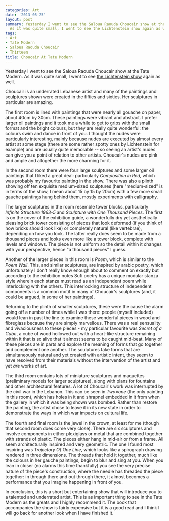 ```yaml
---
categories: Art
date: '2013-05-25'
layout: post
summary: Yesterday I went to see the Saloua Raouda Choucair show at the Tate Modern.
  As it was quite small, I went to see the Lichtenstein show again as well.
tags:
- Art
- Tate Modern
- Saloua Raouda Choucair
- Thirteen
title: Choucair At Tate Modern
---
```


Yesterday I went to see the Saloua Raouda Choucair show at the Tate Modern. As it was quite small, I went to see [the Lichtenstein show](/lichtenstein-at-tate-modern/) again as well.

Choucair is an underrated Lebanese artist and many of the paintings and sculptures shown were created in the fifties and sixties. Her sculptures in particular are amazing.

The first room is lined with paintings that were nearly all gouache on paper, about 40cm by 30cm. These paintings were vibrant and abstract. I prefer larger oil paintings and it took me a while to get to grips with the small format and the bright colours, but they are really quite wonderful: the colours swim and dance in front of you. I thought the nudes were particularly interesting, mainly because nudes are executed by almost every artist at some stage (there are some rather spotty ones by Lichtenstein for example) and are usually quite memorable -- so seeing an artist's nudes can give you a point of relation to other artists. Choucair's nudes are pink and ample and altogether the more charming for it.

In the second room there were four large sculptures and some larger oil paintings that I liked a great deal: particularly _Composition in Red_, which was probably my favourite painting in the show. There was also a plinth showing off ten exquisite medium-sized sculptures (here "medium-sized" is in terms of the show, I mean about 15 by 15 by 20cm) with a few more small gauche paintings hung behind them, mostly experiments with calligraphy.

The larger sculptures in the room resemble tower blocks, particularly _Infinite Structure 1963-5_ and _Sculpture with One Thousand Pieces_. The first is on the cover of the exhibition guide, a wonderfully dry yet aesthetically pleasing brick tower consisting of pieces that look deformed (if you think of how bricks should look like) or completely natural (like vertebrae), depending on how you look. The latter really does seem to be made from a thousand pieces and looks even more like a tower block, complete with levels and windows. The piece is not uniform so the detail within it changes with your perspective, hence "a thousand pieces" I guess.

Another of the larger pieces in this room is _Poem_, which is similar to the _Poem Wall_. This, and similar sculptures, are inspired by arabic poetry, which unfortunately I don't really know enough about to comment on exactly but according to the exhibition notes Sufi poetry has a unique modular stanza style wherein each stanza must read as an independent poem while interlocking with the others. This interlocking structure of independent components is a common motif in many of Choucair's sculptures (and, it could be argued, in some of her paintings).

Returning to the plinth of smaller sculptures, these were the cause the alarm going off a number of times while I was there: people (myself included) would lean in past the line to examine these wonderful pieces in wood and fibreglass because they are simply marvellous. There was a real sensuality and vivaciousness to these pieces - my particular favourite was _Secret of a Cube_, a cube of wood hollowed out with a heart-like structure remaining within it that is so alive that it almost seems to be caught mid-beat. Many of these pieces are in parts and explore the meaning of forms that go together and complement one another. The sculptures take forms that are simultaneously natural and yet created with artistic intent, they seem to have resolved from their materials without the intervention of the artist and yet _are_ works of art.

The third room contains lots of miniature sculptures and maquettes (preliminary models for larger sculptures), along with plans for fountains and other architectural features. A lot of Choucair's work was interrupted by the civil war in the Lebanon. This can be seen in _Two=one_ (the only painting in this room), which has holes in it and shrapnel embedded in it from when the gallery in which it was being shown was bombed. Rather than restore the painting, the artist chose to leave it in its new state in order to demonstrate the ways in which war impacts on cultural life.

The fourth and final room is the jewel in the crown, at least for me (though that second room does come very close). There are six sculptures and involve components in either plexiglass or metal that are combined together with strands of plastic. The pieces either hang in mid-air or from a frame. All seem architecturally inspired and very geometric. The one I found most inspiring was _Trajectory Of One Line_, which looks like a spirograph drawing rendered in three dimensions. The threads that hold it together, much like the colours in her gauche paintings, begin to blur and sing at you. When you lean in closer (no alarms this time thankfully) you see the very precise nature of the piece's construction, where the needle has threaded the piece together: in through there and out through there, it almost becomes a performance that you imagine happening in front of you.

In conclusion, this is a short but entertaining show that will introduce you to a talented and underrated artist. This is as important thing to see in the Tate Modern as the greats and I highly recommend it. The book that accompanies the show is fairly expensive but it is a good read and I think I will go back for another look when I have finished it.